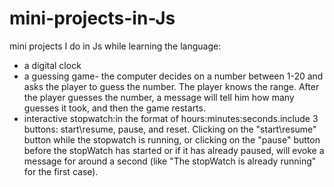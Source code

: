 # mini-projects-in-Js
mini projects I do in Js while learning the language:
- a digital clock
- a guessing game- the computer decides on a number between 1-20 and asks the player to guess the number.
The player knows the range. After the player guesses the number, a message will tell him how many guesses it took, and then the game restarts.
- interactive stopwatch:in the format of hours:minutes:seconds.include 3 buttons: start\resume, pause, and reset.
Clicking on the "start\resume" button while the stopwatch is running, or clicking on the "pause" button before the stopWatch has started or if it has already paused, will evoke a message for around a second (like "The stopWatch is already running" for the first case).




